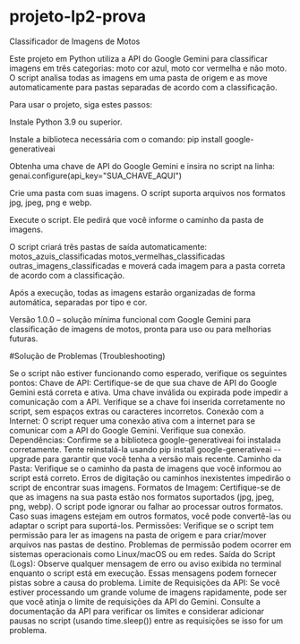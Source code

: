 # projeto-lp2-prova

Classificador de Imagens de Motos

Este projeto em Python utiliza a API do Google Gemini para classificar imagens em três categorias: moto cor azul, moto cor vermelha e não moto. O script analisa todas as imagens em uma pasta de origem e as move automaticamente para pastas separadas de acordo com a classificação.

Para usar o projeto, siga estes passos:

Instale Python 3.9 ou superior.

Instale a biblioteca necessária com o comando: pip install google-generativeai

Obtenha uma chave de API do Google Gemini e insira no script na linha: genai.configure(api_key="SUA_CHAVE_AQUI")

Crie uma pasta com suas imagens. O script suporta arquivos nos formatos jpg, jpeg, png e webp.

Execute o script. Ele pedirá que você informe o caminho da pasta de imagens.

O script criará três pastas de saída automaticamente: motos_azuis_classificadas motos_vermelhas_classificadas outras_imagens_classificadas e moverá cada imagem para a pasta correta de acordo com a classificação.

Após a execução, todas as imagens estarão organizadas de forma automática, separadas por tipo e cor.

Versão 1.0.0 – solução mínima funcional com Google Gemini para classificação de imagens de motos, pronta para uso ou para melhorias futuras.


#Solução de Problemas (Troubleshooting)

Se o script não estiver funcionando como esperado, verifique os seguintes pontos:
Chave de API:
Certifique-se de que sua chave de API do Google Gemini está correta e ativa. Uma chave inválida ou expirada pode impedir a comunicação com a API.
Verifique se a chave foi inserida corretamente no script, sem espaços extras ou caracteres incorretos.
Conexão com a Internet:
O script requer uma conexão ativa com a internet para se comunicar com a API do Google Gemini. Verifique sua conexão.
Dependências:
Confirme se a biblioteca google-generativeai foi instalada corretamente. Tente reinstalá-la usando pip install google-generativeai --upgrade para garantir que você tenha a versão mais recente.
Caminho da Pasta:
Verifique se o caminho da pasta de imagens que você informou ao script está correto. Erros de digitação ou caminhos inexistentes impedirão o script de encontrar suas imagens.
Formatos de Imagem:
Certifique-se de que as imagens na sua pasta estão nos formatos suportados (jpg, jpeg, png, webp). O script pode ignorar ou falhar ao processar outros formatos.
Caso suas imagens estejam em outros formatos, você pode convertê-las ou adaptar o script para suportá-los.
Permissões:
Verifique se o script tem permissão para ler as imagens na pasta de origem e para criar/mover arquivos nas pastas de destino. Problemas de permissão podem ocorrer em sistemas operacionais como Linux/macOS ou em redes.
Saída do Script (Logs):
Observe qualquer mensagem de erro ou aviso exibida no terminal enquanto o script está em execução. Essas mensagens podem fornecer pistas sobre a causa do problema.
Limite de Requisições da API:
Se você estiver processando um grande volume de imagens rapidamente, pode ser que você atinja o limite de requisições da API do Gemini. Consulte a documentação da API para verificar os limites e considerar adicionar pausas no script (usando time.sleep()) entre as requisições se isso for um problema.

